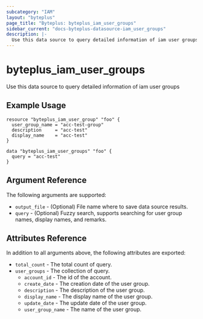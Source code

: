 ```yaml
---
subcategory: "IAM"
layout: "byteplus"
page_title: "Byteplus: byteplus_iam_user_groups"
sidebar_current: "docs-byteplus-datasource-iam_user_groups"
description: |-
  Use this data source to query detailed information of iam user groups
---
```

# byteplus_iam_user_groups
Use this data source to query detailed information of iam user groups
## Example Usage
```hcl
resource "byteplus_iam_user_group" "foo" {
  user_group_name = "acc-test-group"
  description     = "acc-test"
  display_name    = "acc-test"
}

data "byteplus_iam_user_groups" "foo" {
  query = "acc-test"
}
```
## Argument Reference
The following arguments are supported:
* `output_file` - (Optional) File name where to save data source results.
* `query` - (Optional) Fuzzy search, supports searching for user group names, display names, and remarks.

## Attributes Reference
In addition to all arguments above, the following attributes are exported:
* `total_count` - The total count of query.
* `user_groups` - The collection of query.
    * `account_id` - The id of the account.
    * `create_date` - The creation date of the user group.
    * `description` - The description of the user group.
    * `display_name` - The display name of the user group.
    * `update_date` - The update date of the user group.
    * `user_group_name` - The name of the user group.


